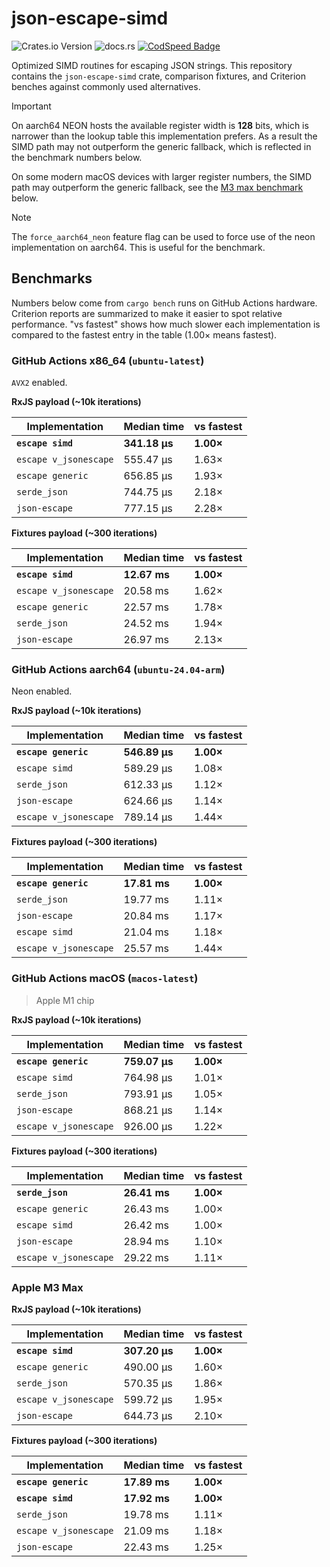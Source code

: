 # json-escape-simd

![Crates.io Version](https://img.shields.io/crates/v/json-escape-simd)
![docs.rs](https://img.shields.io/docsrs/json-escape-simd)
[![CodSpeed Badge](https://img.shields.io/endpoint?url=https://codspeed.io/badge.json)](https://codspeed.io/napi-rs/json-escape-simd)

Optimized SIMD routines for escaping JSON strings. This repository contains the `json-escape-simd` crate, comparison fixtures, and Criterion benches against commonly used alternatives.

> [!IMPORTANT]
>
> On aarch64 NEON hosts the available register width is **128** bits, which is narrower than the lookup table this implementation prefers. As a result the SIMD path may not outperform the generic fallback, which is reflected in the benchmark numbers below.
>
> On some modern macOS devices with larger register numbers, the SIMD path may outperform the generic fallback, see the [M3 max benchmark](#apple-m3-max) below.

> [!NOTE]
>
> The `force_aarch64_neon` feature flag can be used to force use of the neon implementation on aarch64. This is useful for the benchmark.

## Benchmarks

Numbers below come from `cargo bench` runs on GitHub Actions hardware. Criterion reports are summarized to make it easier to spot relative performance. "vs fastest" shows how much slower each implementation is compared to the fastest entry in the table (1.00× means fastest).

### GitHub Actions x86_64 (`ubuntu-latest`)

`AVX2` enabled.

**RxJS payload (~10k iterations)**

| Implementation        | Median time   | vs fastest |
| --------------------- | ------------- | ---------- |
| **`escape simd`**     | **341.18 µs** | **1.00×**  |
| `escape v_jsonescape` | 555.47 µs     | 1.63×      |
| `escape generic`      | 656.85 µs     | 1.93×      |
| `serde_json`          | 744.75 µs     | 2.18×      |
| `json-escape`         | 777.15 µs     | 2.28×      |

**Fixtures payload (~300 iterations)**

| Implementation        | Median time  | vs fastest |
| --------------------- | ------------ | ---------- |
| **`escape simd`**     | **12.67 ms** | **1.00×**  |
| `escape v_jsonescape` | 20.58 ms     | 1.62×      |
| `escape generic`      | 22.57 ms     | 1.78×      |
| `serde_json`          | 24.52 ms     | 1.94×      |
| `json-escape`         | 26.97 ms     | 2.13×      |

### GitHub Actions aarch64 (`ubuntu-24.04-arm`)

Neon enabled.

**RxJS payload (~10k iterations)**

| Implementation        | Median time   | vs fastest |
| --------------------- | ------------- | ---------- |
| **`escape generic`**  | **546.89 µs** | **1.00×**  |
| `escape simd`         | 589.29 µs     | 1.08×      |
| `serde_json`          | 612.33 µs     | 1.12×      |
| `json-escape`         | 624.66 µs     | 1.14×      |
| `escape v_jsonescape` | 789.14 µs     | 1.44×      |

**Fixtures payload (~300 iterations)**

| Implementation        | Median time  | vs fastest |
| --------------------- | ------------ | ---------- |
| **`escape generic`**  | **17.81 ms** | **1.00×**  |
| `serde_json`          | 19.77 ms     | 1.11×      |
| `json-escape`         | 20.84 ms     | 1.17×      |
| `escape simd`         | 21.04 ms     | 1.18×      |
| `escape v_jsonescape` | 25.57 ms     | 1.44×      |

### GitHub Actions macOS (`macos-latest`)

> Apple M1 chip

**RxJS payload (~10k iterations)**

| Implementation        | Median time   | vs fastest |
| --------------------- | ------------- | ---------- |
| **`escape generic`**  | **759.07 µs** | **1.00×**  |
| `escape simd`         | 764.98 µs     | 1.01×      |
| `serde_json`          | 793.91 µs     | 1.05×      |
| `json-escape`         | 868.21 µs     | 1.14×      |
| `escape v_jsonescape` | 926.00 µs     | 1.22×      |

**Fixtures payload (~300 iterations)**

| Implementation        | Median time  | vs fastest |
| --------------------- | ------------ | ---------- |
| **`serde_json`**      | **26.41 ms** | **1.00×**  |
| `escape generic`      | 26.43 ms     | 1.00×      |
| `escape simd`         | 26.42 ms     | 1.00×      |
| `json-escape`         | 28.94 ms     | 1.10×      |
| `escape v_jsonescape` | 29.22 ms     | 1.11×      |

### Apple M3 Max

**RxJS payload (~10k iterations)**

| Implementation        | Median time   | vs fastest |
| --------------------- | ------------- | ---------- |
| **`escape simd`**     | **307.20 µs** | **1.00×**  |
| `escape generic`      | 490.00 µs     | 1.60×      |
| `serde_json`          | 570.35 µs     | 1.86×      |
| `escape v_jsonescape` | 599.72 µs     | 1.95×      |
| `json-escape`         | 644.73 µs     | 2.10×      |

**Fixtures payload (~300 iterations)**

| Implementation        | Median time  | vs fastest |
| --------------------- | ------------ | ---------- |
| **`escape generic`**  | **17.89 ms** | **1.00×**  |
| **`escape simd`**     | **17.92 ms** | **1.00×**  |
| `serde_json`          | 19.78 ms     | 1.11×      |
| `escape v_jsonescape` | 21.09 ms     | 1.18×      |
| `json-escape`         | 22.43 ms     | 1.25×      |
